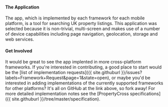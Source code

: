 #### The Application

The app, which is implemented by each framework for each mobile platform, is a tool for searching UK property listings.  This application was selected because it is non-trivial, multi-screen and makes use of a number of device capabilities including page navigation, geolocation, storage and web services.

#### Get Involved

It would be great to see the app implented in more cross-platform frameworks. If you're interested in contributing, a good place to start would be the [list of implementation requests]({{ site.githuburl }}/issues?labels=Framework+Request&page=1&state=open), or maybe you'd be interested in adding implementations of the currently supported frameworks for other platforms? It's all on GitHub at the link above, so fork away! For more detailed implementation notes see the [PropertyCross specifications]({{ site.githuburl }}/tree/master/specification).
